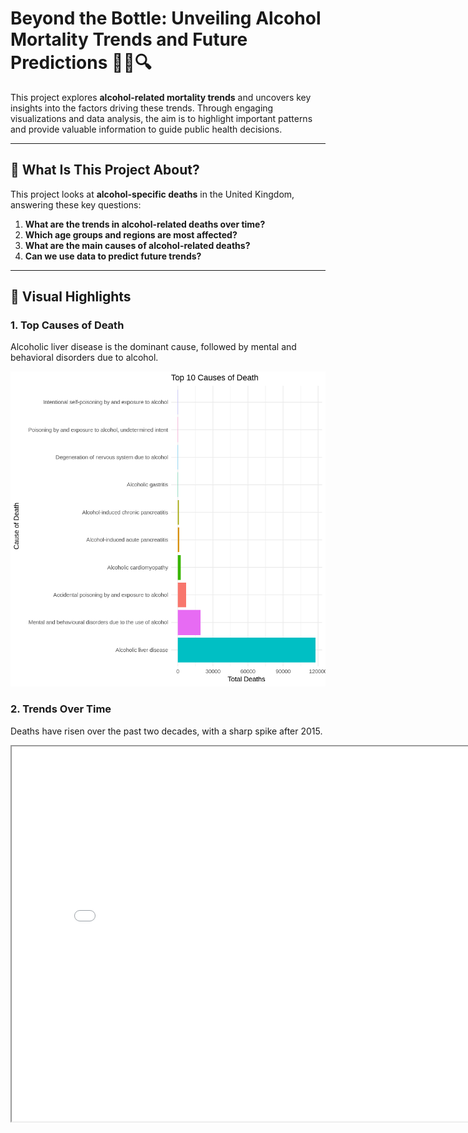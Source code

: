 # Beyond the Bottle: Unveiling Alcohol Mortality Trends and Future Predictions 🍾🍺🔍


This project explores **alcohol-related mortality trends** and uncovers key insights into the factors driving these trends. Through engaging visualizations and data analysis, the aim is to highlight important patterns and provide valuable information to guide public health decisions.

---

## 📌 **What Is This Project About?**

This project looks at **alcohol-specific deaths** in the United Kingdom, answering these key questions:
1. **What are the trends in alcohol-related deaths over time?**
2. **Which age groups and regions are most affected?**
3. **What are the main causes of alcohol-related deaths?**
4. **Can we use data to predict future trends?**

---

## 🎨 **Visual Highlights**

### 1. **Top Causes of Death**
Alcoholic liver disease is the dominant cause, followed by mental and behavioral disorders due to alcohol.

![Top 10 Causes of Death](output/top_causes.png)



### 2. **Trends Over Time**
Deaths have risen over the past two decades, with a sharp spike after 2015.

<iframe src="output/trends_by_region.html" width="800" height="600">
---
## 🌟 **Key Findings**

### 1. **Leading Causes of Death**
- **Alcoholic Liver Disease**:
  - The dominant cause of alcohol-related deaths, contributing to **over 70% of all cases**.
  - This reflects the cumulative effect of long-term alcohol consumption, which severely damages the liver.
- **Mental and Behavioral Disorders Due to Alcohol**:
  - The second-most reported cause, though it accounts for far fewer deaths than liver disease.
  - These include disorders like alcohol dependency syndrome, highlighting the mental health toll of alcohol use.
- **Other Causes**:
  - "Accidental poisoning by alcohol" and "Alcoholic cardiomyopathy" contribute minimally but are still significant in some age groups.

---

### 2. **Age Groups Most at Risk**
- **Middle-aged individuals (ages 45–64)**:
  - The most affected demographic, with deaths sharply increasing in this age range.
  - Likely due to long-term alcohol abuse, leading to chronic health conditions such as liver failure or cardiovascular disease.
- **Younger Age Groups**:
  - Mortality rates are relatively low in individuals under 30, reflecting fewer long-term effects of alcohol consumption.
- **Elderly Population (70+)**:
  - Death rates decline compared to middle-aged groups, possibly due to survivor bias and reduced alcohol consumption in older age.

---

### 3. **Regional Disparities**
- **England**:
  - Contributes the **highest number of alcohol-specific deaths overall**, reflecting its larger population size.
  - The death rate shows consistent increases across all age groups since 2015.
- **Scotland**:
  - While the total number of deaths is lower than in England, **Scotland has the highest per-capita mortality rate**, indicating severe regional challenges.
- **Wales and Northern Ireland**:
  - These regions contribute fewer deaths overall but show unique trends, with certain causes and age groups disproportionately represented.

---

### 4. **Rising Trends Over Time**
- **Post-2015 Spike**:
  - Alcohol-specific deaths have shown a noticeable increase in the last decade, with rates sharply rising after 2015.
- **Wider Implications**:
  - These trends may reflect increasing alcohol consumption, reduced healthcare access, or delayed health interventions in high-risk populations.

---

## 💡 **Why Does This Matter?**

Understanding alcohol-specific mortality is crucial for:
- **🛠️ Policymakers**: Developing interventions for high-risk groups and regions.
- **⚕️ Healthcare Providers**: Prioritizing resources for leading causes of alcohol-related deaths.
- **📢 Public Awareness**: Educating individuals about the risks of alcohol consumption and its long-term impacts.

---

## 🛠️ **About the Project**
This project leverages **data science** to tackle an important public health issue:
- **Goal**: Use data to identify patterns and predict future trends in alcohol-specific mortality.
- **Tools**: Statistical analysis, machine learning, and impactful visualizations.
- **Impact**: The findings highlight critical areas for intervention and resource allocation.

---

## 🤝 **About Me**
I’m passionate about using data to address real-world problems. This project demonstrates my ability to:
- Clean and analyze complex datasets.
- Build predictive models to uncover key insights.
- Communicate findings effectively for both technical and non-technical audiences.

More info about the project: ([repo](https://github.com/Mahesh7667/Data-Driven-Insights-into-Alcohol-Related-Mortality/tree/main))
Feel free to reach out or explore the project further: 📧 [My Email](mailto:mahesh.k7667@gmail.com)

---

Thank you for visiting! I hope this project inspires meaningful discussions about public health and the power of data. 💻📊
